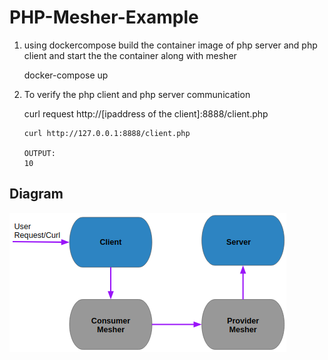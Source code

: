 # PHP-Mesher-Example
   

 1) using dockercompose build the container image of php server and php client and start the the container along with mesher
  
     docker-compose up
 2) To verify the php client and php server communication
 
       curl request http://[ipaddress of the client]:8888/client.php
       ```
       curl http://127.0.0.1:8888/client.php

       OUTPUT:
       10
       ```

## Diagram

![mesher diagram](mesher.png)
      
